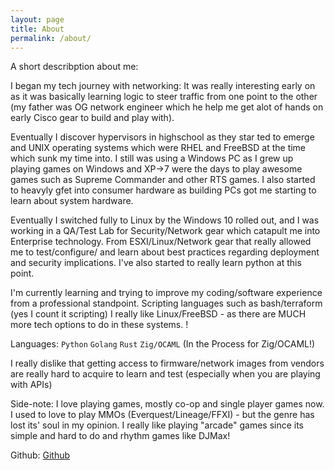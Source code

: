 ```yaml
---
layout: page
title: About
permalink: /about/
---
```


A short describption about me:


I began my tech journey with networking: It was really interesting early on as it was basically learning logic to steer traffic from one point to the other (my father was OG network engineer which he help me get alot of hands on early Cisco gear to build and play with).

Eventually I discover hypervisors in highschool as they star ted to emerge and UNIX operating systems which were RHEL and FreeBSD at the time which sunk my time into. I still was using a Windows PC as I grew up playing games on Windows and XP->7 were the days to play awesome games such as Supreme Commander and other RTS games. I also started to heavyly gfet into consumer hardware as building PCs got me starting to learn about system hardware.

Eventually I switched fully to Linux by the Windows 10 rolled out, and I was working in a QA/Test Lab for Security/Network gear which catapult me into Enterprise technology. From ESXI/Linux/Network gear that really allowed me to test/configure/ and learn about best practices regarding deployment and security implications. I've also started to really learn python at this point.


I'm currently learning and trying to improve my coding/software experience from a professional standpoint. Scripting languages such as bash/terraform (yes I count it scripting) I really like Linux/FreeBSD - as there are MUCH more tech options to do in these systems. !

Languages:
`Python`
`Golang`
`Rust`
`Zig/OCAML` (In the Process for Zig/OCAML!)

I really dislike that getting access to firmware/network images from vendors are really hard to acquire to learn and test (especially when you are playing with APIs)

Side-note: I love playing games, mostly co-op and single player games now. I used to love to play MMOs (Everquest/Lineage/FFXI) - but the genre has lost its' soul in my opinion. I really like playing "arcade" games since its simple and hard to do and rhythm games like DJMax! 



Github: [Github](https://github.com/untoldverse)